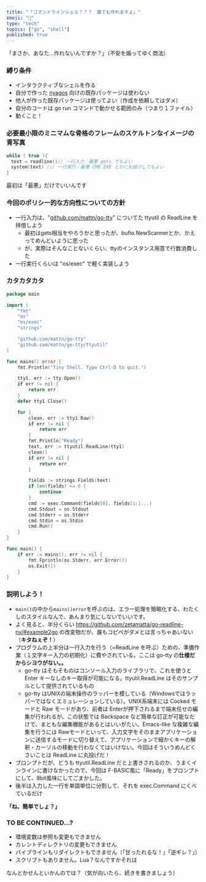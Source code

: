 ```yaml
---
title: "「コマンドラインシェル？？？　誰でも作れますよ」"
emoji: "📘"
type: "tech"
topics: ["go", "shell"]
published: true
---
```


「まさか、あなた…作れないんですか？」（不安を煽ってゆく商法）
### 縛り条件

- インタラクティブなシェルを作る
- 自分で作った [nyagos](https://github.com/zetamatta/nyagos) 向けの既存パッケージは使わない
- 他人が作った既存パッケージは使ってよい（作成を依頼してはダメ）
- 自分のコードは go run コマンドで動かせる範囲のみ（つまり１ファイル）
- 動くこと！

### 必要最小限のミニマムな骨格のフレームのスケルトンなイメージの青写真

```c
while ( true ){
　text = readline()// 一行入力：最悪 gets でもよい
　system(text) /// 一行実行：最悪 CMD.EXE とかに丸投げしてもよい
}
```

最初は「最悪」だけでいいんです

### 今回のポリシー的な方向性についての方針

- 一行入力は、"[github.com/mattn/go-tty](https://github.com/mattn/go-tty)" についてた ttyutil の ReadLine を拝借しよう
    - 最初はgets相当をやろうかと思ったが、bufio.NewScannerとか、かえってめんどいように思った
    - が、実際はそんなことないくらい、ttyのインスタンス用意で行数消費した
- 一行実行くらいは "os/exec" で軽く実装しよう  
  
### カタカタカタ

```go
package main

import (
	"fmt"
	"os"
	"os/exec"
	"strings"

	"github.com/mattn/go-tty"
	"github.com/mattn/go-tty/ttyutil"
)

func mains() error {
	fmt.Println("Tiny Shell. Type Ctrl-D to quit.")

	tty1, err := tty.Open()
	if err != nil {
		return err
	}
	defer tty1.Close()

	for {
		clean, err := tty1.Raw()
		if err != nil {
			return err
		}
		fmt.Println("Ready")
		text, err := ttyutil.ReadLine(tty1)
		clean()
		if err != nil {
			return err
		}

		fields := strings.Fields(text)
		if len(fields) <= 0 {
			continue
		}
		cmd := exec.Command(fields[0], fields[1:]...)
		cmd.Stdout = os.Stdout
		cmd.Stderr = os.Stderr
		cmd.Stdin = os.Stdin
		cmd.Run()
	}
}

func main() {
	if err := mains(); err != nil {
		fmt.Fprintln(os.Stderr, err.Error())
		os.Exit(1)
	}
}
```

### 説明しよう！

- `main()`の中から`mains()error`を呼ぶのは、エラー処理を簡略化する、わたくしのスタイルなんで、あんまり気にしないでいいです。
- よく見ると、半分くらい https://github.com/zetamatta/go-readline-ny/#example2go の改変物だが、誰もコピペがダメとは言っちゃあいない（**キタねぇぞ！**）
- プログラムの上半分は一行入力を行う（=ReadLine を呼ぶ）ための、準備作業（１文字キー入力の初期化）に費やされている。ここは go-tty の**仕様だからシヨウがない。。**
    - go-tty はそもそものはコンソール入力のライブラリで、これを使うと Enter キーなしのキー取得が可能になる。ttyutil.ReadLine はそのサンプルとして提供されているもの
    - go-tty はUNIXの端末操作のラッパーを模している（Windowsではラッパーではなくエミュレーションしている）。UNIX系端末には Cocked モードと Raw モードがあり、前者は Enterが押下されるまで端末任せの編集が行われるが、この状態では Backspace など簡単な訂正が可能なだけで、まともな編集機能があるとはいいがたい。Emacs-like な複雑な編集を行うには Rawモードといって、入力文字をそのままアプリケーションに送信するモードに切り替えて、アプリケーションで細かくキーの解釈・カーソルの移動を行わなくてはいけない。今回はそういうめんどくさいことは ReadLine に丸投げだ！
- プロンプトだが、どうも ttyutil.ReadLine だと上書きされるのか、うまくインラインに書けなかったので、今回は F-BASIC風に「Ready」をプロンプトにして、8bit風味にしてごまかした。
- 後半は入力した一行を単語単位に分割して、それを exec.Command にくべているだけ

**「ね、簡単でしょ？」**

### TO BE CONTINUED...?

- 環境変数は参照も変更もできません
- カレントディレクトリの変更もできません
- パイプラインもリダイレクトもできません（「甘ったれるな！」「逆ギレ？」）
- スクリプトもありません。Lua？なんですかそれは

なんとかせんといかんのでは？（気が向いたら、続きを書きましょう）